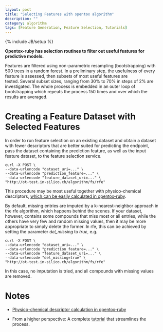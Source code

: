 ```yaml
---
layout: post
title: "Selecting Features with opentox algorithm"
description: ""
category: algorithm
tags: [Feature Generation, Feature Selection, Tutorials]
---
```

{% include JB/setup %}

**Opentox-ruby has selection routines to filter out useful features for predictive models.**

Features are filtered using non-parametric resampling (bootstrapping) with 500 trees in a random forest. In a preliminary step, the usefulness of every feature is assessed, then subsets of most useful features are tested. Several subset sizes, ranging from 30% to 70% in steps of 2% are investigated. The whole process is embedded in an outer loop of bootstrapping which repeats the process 150 times and over which the results are averaged.


# Creating a Feature Dataset with Selected Features


In order to run feature selection on an existing dataset and obtain a dataset with fewer descriptors that are better suited for predicting the endpoint, pass the dataset containing the prediction feature, as well as the input feature dataset, to the feature selection service.


    
    
    curl -X POST \
    --data-urlencode "dataset_uri=..." \
    --data-urlencode "prediction_feature=..." \
    --data-urlencode "feature_dataset_uri=..." \
    "http://ot-test.in-silico.ch/algorithm/fs/rfe"
    



This procedure may be most useful together with physico-chemical descriptors, [which can be easily calculated in opentox-ruby](/algorithm/2012/05/02/calculating-physico-chemical-descriptors-with-opentox-algorithm).

By default, missing entries are imputed by a k-nearest-neighbor approach in the rfe algorithm, which happens behind the scenes. If your dataset, however, contains some compounds that miss most or all entries, while the others have very few and random missing values, then it may be more appropriate to simply delete the former. In rfe, this can be achieved by setting the parameter _del_missing_ to _true_, e.g.


    
    
    curl -X POST \
    --data-urlencode "dataset_uri=..." \
    --data-urlencode "prediction_feature=..." \
    --data-urlencode "feature_dataset_uri=..." \
    --data-urlencode "del_missing=true" \
    "http://ot-test.in-silico.ch/algorithm/fs/rfe"
    



In this case, no imputation is tried, and all compounds with missing values are removed.


# Notes





	
  * [Physico-chemical descriptor calculation in opentox-ruby](/algorithm/2012/05/02/calculating-physico-chemical-descriptors-with-opentox-algorithm)

	
  * From a higher perspective: A complete [tutorial](/algorithm/2012/05/01/services-tutorial---lazar-feature-generation-feature-selection-validation) that streamlines the process.



